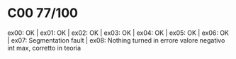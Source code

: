 # C00 77/100
ex00: OK | ex01: OK | ex02: OK | ex03: OK | ex04: OK | ex05: OK | ex06: OK | ex07: Segmentation fault | ex08: Nothing turned in
errore valore negativo int max, corretto in teoria
